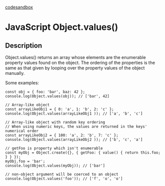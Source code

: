 
[codesandbox](https://codesandbox.io/p/sandbox/dazzling-kilby-zirrti?file=%2Fharrystyles%2Fnostyle.css&workspace=%257B%2522activeFileId%2522%253A%2522cl9rbu8af00iilripg3hxeiv8%2522%252C%2522openFiles%2522%253A%255B%2522%252FREADME.md%2522%252C%2522%252Fjs%252Fapp.js%2522%252C%2522%252Fpackage.json%2522%252C%2522%252Findex.html%2522%252C%2522%252Fharrystyles%252Fnostyle.css%2522%255D%252C%2522sidebarPanel%2522%253A%2522EXPLORER%2522%252C%2522gitSidebarPanel%2522%253A%2522COMMIT%2522%252C%2522sidekickItems%2522%253A%255B%257B%2522type%2522%253A%2522PREVIEW%2522%252C%2522taskId%2522%253A%2522dev%2522%252C%2522port%2522%253A5173%252C%2522key%2522%253A%2522cl9rbi7tg000m356haboke2jk%2522%252C%2522isMinimized%2522%253Afalse%257D%255D%257D)


# JavaScript Object.values()

## Description
Object.values() returns an array whose elements are the enumerable property values found on the object. The ordering of the properties is the same as that given by looping over the property values of the object manually.

Some examples:
```
const obj = { foo: 'bar', baz: 42 };
console.log(Object.values(obj)); // ['bar', 42]

// Array-like object
const arrayLikeObj1 = { 0: 'a', 1: 'b', 2: 'c' };
console.log(Object.values(arrayLikeObj1 )); // ['a', 'b', 'c']

// Array-like object with random key ordering
// When using numeric keys, the values are returned in the keys' numerical order
const arrayLikeObj2 = { 100: 'a', 2: 'b', 7: 'c' };
console.log(Object.values(arrayLikeObj2 )); // ['b', 'c', 'a']

// getFoo is property which isn't enumerable
const myObj = Object.create({}, { getFoo: { value() { return this.foo; } } });
myObj.foo = 'bar';
console.log(Object.values(myObj)); // ['bar']

// non-object argument will be coerced to an object
console.log(Object.values('foo')); // ['f', 'o', 'o']
```

